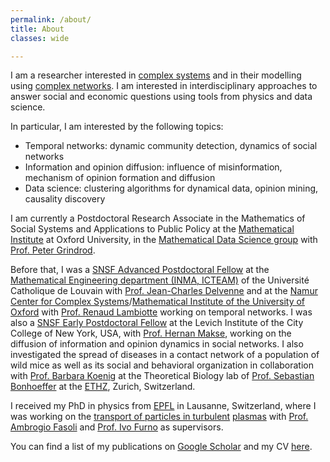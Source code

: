 ```yaml
---
permalink: /about/
title: About
classes: wide

---
```


I am a researcher interested in [complex systems](https://en.wikipedia.org/wiki/Complex_systems) and in their 
modelling using [complex networks](https://en.wikipedia.org/wiki/Complex_network).
I am interested in interdisciplinary approaches to answer social and economic questions using tools from 
physics and data science.

In particular, I am interested by the following topics:

- Temporal networks: dynamic community detection, dynamics of social networks
- Information and opinion diffusion: influence of misinformation, mechanism of opinion formation and diffusion
- Data science: clustering algorithms for dynamical data, opinion mining, causality discovery


I am currently a Postdoctoral Research Associate in the Mathematics of Social Systems and Applications to Public Policy at the [Mathematical Institute](https://www.maths.ox.ac.uk/) at Oxford University, in the [Mathematical Data Science group](https://www.maths.ox.ac.uk/groups/data-science) with [Prof. Peter Grindrod](https://www.maths.ox.ac.uk/people/peter.grindrod).

Before that, I was a [SNSF Advanced Postdoctoral Fellow](http://www.snf.ch/en/funding/careers/postdoc-mobility/Pages/default.aspx) at the [Mathematical Engineering department (INMA, ICTEAM)](https://uclouvain.be/fr/node/2107) of the Université Catholique de Louvain with [Prof. Jean-Charles Delvenne](https://perso.uclouvain.be/jean-charles.delvenne/welcome.html) and at the [Namur Center for Complex Systems](http://www.naxys.be/)/[Mathematical Institute of the University of Oxford](https://www.maths.ox.ac.uk/) with [Prof. Renaud Lambiotte](https://www.maths.ox.ac.uk/people/renaud.lambiotte) working on temporal networks.
I was also a [SNSF Early Postdoctoral Fellow](http://www.snf.ch/en/funding/careers/early-postdoc-mobility/Pages/default.aspx) at the Levich Institute of the City College of New York, USA, with [Prof. Hernan Makse](http://www-levich.engr.ccny.cuny.edu/webpage/hmakse/research/), working on the diffusion of information and opinion dynamics in social networks.
I also investigated the spread of diseases in a contact network of a population of wild mice as well as its social and behavioral organization in collaboration with [Prof. Barbara Koenig](http://www.ieu.uzh.ch/en/research/behaviour/social) at the Theoretical Biology lab of [Prof. Sebastian Bonhoeffer](http://www.tb.ethz.ch/people/person-detail.html?persid=88316) at the [ETHZ](https://www.ethz.ch/en.html), Zurich, Switzerland.

I received my PhD in physics from [EPFL](http://www.epfl.ch) in Lausanne, Switzerland, where I was working on the [transport of particles in turbulent](https://infoscience.epfl.ch/record/205009) [plasmas](https://en.wikipedia.org/wiki/Plasma_(physics)) with [Prof. Ambrogio Fasoli](https://people.epfl.ch/ambrogio.fasoli) and [Prof. Ivo Furno](https://people.epfl.ch/ivo.furno) as supervisors.

You can find a list of my publications on [Google Scholar](https://scholar.google.com/citations?user=rbHfk1EAAAAJ&hl=en) and my CV [here](/assets/images/CV_ABovet_online.pdf).

